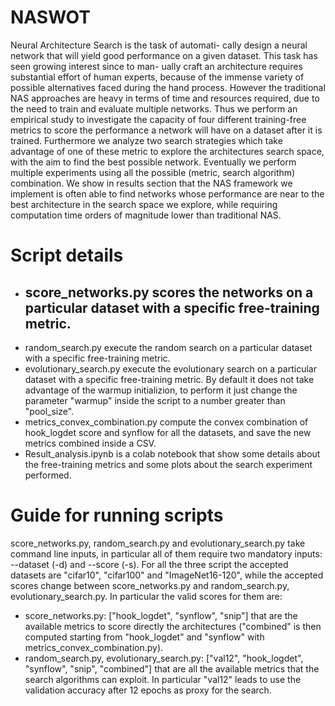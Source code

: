 # NASWOT
Neural Architecture Search is the task of automati-
cally design a neural network that will yield good performance on
a given dataset. This task has seen growing interest since to man-
ually craft an architecture requires substantial effort of human
experts, because of the immense variety of possible alternatives
faced during the hand process. However the traditional NAS
approaches are heavy in terms of time and resources required,
due to the need to train and evaluate multiple networks. Thus
we perform an empirical study to investigate the capacity of
four different training-free metrics to score the performance a
network will have on a dataset after it is trained. Furthermore we
analyze two search strategies which take advantage of one of these
metric to explore the architectures search space, with the aim to
find the best possible network. Eventually we perform multiple
experiments using all the possible (metric, search algorithm)
combination. We show in results section that the NAS framework
we implement is often able to find networks whose performance
are near to the best architecture in the search space we explore,
while requiring computation time orders of magnitude lower than
traditional NAS.

# Script details
- ## score_networks.py scores the networks on a particular dataset with a specific free-training metric.
- random_search.py execute the random search on a particular dataset with a specific free-training metric.
- evolutionary_search.py execute the evolutionary search on a particular dataset with a specific free-training metric. By default it does not take advantage of the warmup initializion, to perform it just change the parameter "warmup" inside the script to a number greater than "pool_size".
- metrics_convex_combination.py compute the convex combination of hook_logdet score and synflow for all the datasets, and save the new metrics combined inside a CSV.
- Result_analysis.ipynb is a colab notebook that show some details about the free-training metrics and some plots about the search experiment performed.

# Guide for running scripts  
score_networks.py, random_search.py and evolutionary_search.py take command line inputs, in particular all of them require two mandatory inputs: --dataset (-d) and --score (-s). For all the three script the accepted datasets are "cifar10", "cifar100" and "ImageNet16-120", while the accepted scores change between score_networks.py and random_search.py, evolutionary_search.py.
In particular the valid scores for them are:
- score_networks.py: ["hook_logdet", "synflow", "snip"] that are the available metrics to score directly the architectures ("combined" is then computed starting from "hook_logdet" and "synflow" with metrics_convex_combination.py).
- random_search.py, evolutionary_search.py: ["val12", "hook_logdet", "synflow", "snip", "combined"] that are all the available metrics that the search algorithms can exploit. In particular "val12" leads to use the validation accuracy after 12 epochs as proxy for the search.

